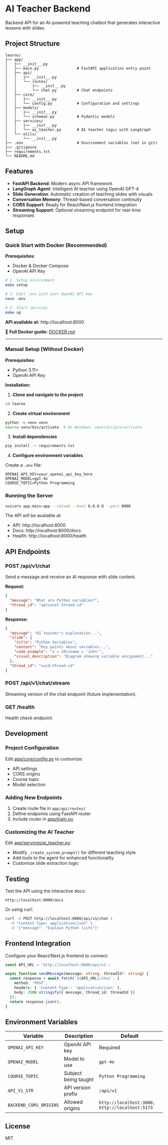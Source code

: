 # AI Teacher Backend

Backend API for an AI-powered teaching chatbot that generates interactive lessons with slides.

## Project Structure

```
learno/
├── app/
│   ├── __init__.py
│   ├── main.py                 # FastAPI application entry point
│   ├── api/
│   │   ├── __init__.py
│   │   └── routes/
│   │       ├── __init__.py
│   │       └── chat.py         # Chat endpoints
│   ├── core/
│   │   ├── __init__.py
│   │   └── config.py           # Configuration and settings
│   ├── models/
│   │   ├── __init__.py
│   │   └── schemas.py          # Pydantic models
│   ├── services/
│   │   ├── __init__.py
│   │   └── ai_teacher.py       # AI teacher logic with LangGraph
│   └── utils/
│       └── __init__.py
├── .env                        # Environment variables (not in git)
├── .gitignore
├── requirements.txt
└── README.md
```

## Features

- **FastAPI Backend**: Modern async API framework
- **LangGraph Agent**: Intelligent AI teacher using OpenAI GPT-4
- **Slide Generation**: Automatic creation of teaching slides with visuals
- **Conversation Memory**: Thread-based conversation continuity
- **CORS Support**: Ready for React/Next.js frontend integration
- **Streaming Support**: Optional streaming endpoint for real-time responses

## Setup

### Quick Start with Docker (Recommended)

**Prerequisites:**
- Docker & Docker Compose
- OpenAI API Key

```bash
# 1. Setup environment
make setup

# 2. Edit .env with your OpenAI API key
nano .env

# 3. Start services
make up
```

**API available at:** http://localhost:8000

📖 **Full Docker guide:** [DOCKER.md](DOCKER.md)

---

### Manual Setup (Without Docker)

**Prerequisites:**
- Python 3.11+
- OpenAI API Key

**Installation:**

1. **Clone and navigate to the project**

```bash
cd learno
```

2. **Create virtual environment**

```bash
python -m venv venv
source venv/bin/activate  # On Windows: venv\Scripts\activate
```

3. **Install dependencies**

```bash
pip install -r requirements.txt
```

4. **Configure environment variables**

Create a `.env` file:

```env
OPENAI_API_KEY=your_openai_api_key_here
OPENAI_MODEL=gpt-4o
COURSE_TOPIC=Python Programming
```

### Running the Server

```bash
uvicorn app.main:app --reload --host 0.0.0.0 --port 8000
```

The API will be available at:
- API: http://localhost:8000
- Docs: http://localhost:8000/docs
- Health: http://localhost:8000/health

## API Endpoints

### POST /api/v1/chat

Send a message and receive an AI response with slide content.

**Request:**
```json
{
  "message": "What are Python variables?",
  "thread_id": "optional-thread-id"
}
```

**Response:**
```json
{
  "message": "AI teacher's explanation...",
  "slide": {
    "title": "Python Variables",
    "content": "Key points about variables...",
    "code_example": "x = 10\nname = 'John'",
    "visual_description": "Diagram showing variable assignment..."
  },
  "thread_id": "uuid-thread-id"
}
```

### POST /api/v1/chat/stream

Streaming version of the chat endpoint (future implementation).

### GET /health

Health check endpoint.

## Development

### Project Configuration

Edit [app/core/config.py](app/core/config.py) to customize:
- API settings
- CORS origins
- Course topic
- Model selection

### Adding New Endpoints

1. Create route file in `app/api/routes/`
2. Define endpoints using FastAPI router
3. Include router in [app/main.py](app/main.py)

### Customizing the AI Teacher

Edit [app/services/ai_teacher.py](app/services/ai_teacher.py):
- Modify `_create_system_prompt()` for different teaching style
- Add tools to the agent for enhanced functionality
- Customize slide extraction logic



## Testing

Test the API using the interactive docs:
```
http://localhost:8000/docs
```

Or using curl:
```bash
curl -X POST http://localhost:8000/api/v1/chat \
  -H "Content-Type: application/json" \
  -d '{"message": "Explain Python lists"}'
```

## Frontend Integration

Configure your React/Next.js frontend to connect:

```typescript
const API_URL = 'http://localhost:8000/api/v1';

async function sendMessage(message: string, threadId?: string) {
  const response = await fetch(`${API_URL}/chat`, {
    method: 'POST',
    headers: { 'Content-Type': 'application/json' },
    body: JSON.stringify({ message, thread_id: threadId })
  });
  return response.json();
}
```

## Environment Variables

| Variable | Description | Default |
|----------|-------------|---------|
| `OPENAI_API_KEY` | OpenAI API key | Required |
| `OPENAI_MODEL` | Model to use | `gpt-4o` |
| `COURSE_TOPIC` | Subject being taught | `Python Programming` |
| `API_V1_STR` | API version prefix | `/api/v1` |
| `BACKEND_CORS_ORIGINS` | Allowed origins | `http://localhost:3000, http://localhost:5173` |

## License

MIT
